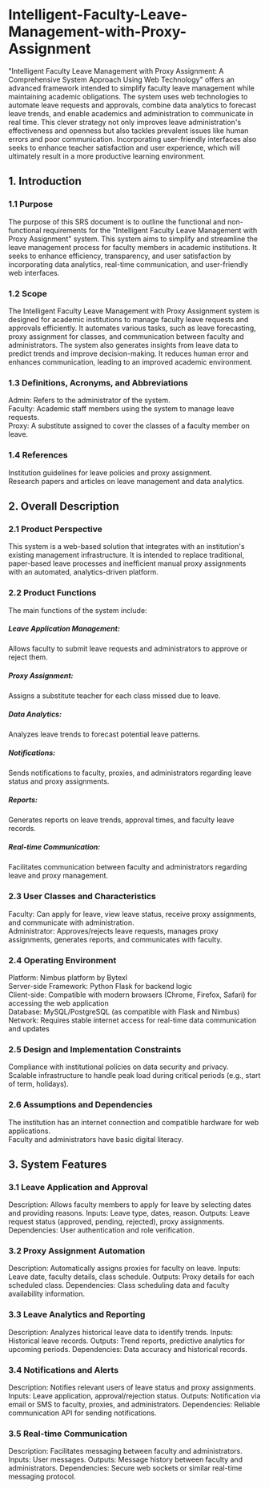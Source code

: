 # Intelligent-Faculty-Leave-Management-with-Proxy-Assignment


"Intelligent Faculty Leave Management with Proxy Assignment: A Comprehensive System Approach Using Web Technology" offers an advanced framework intended to simplify faculty leave management while maintaining academic obligations. The system uses web technologies to automate leave requests and approvals, combine data analytics to forecast leave trends, and enable academics and administration to communicate in real time. This clever strategy not only improves leave administration's effectiveness and openness but also tackles prevalent issues like human errors and poor communication. Incorporating user-friendly interfaces also seeks to enhance teacher satisfaction and user experience, which will ultimately result in a more productive learning environment.

## 1. Introduction
### 1.1 Purpose
The purpose of this SRS document is to outline the functional and non-functional requirements for the "Intelligent Faculty Leave Management with Proxy Assignment" system. This system aims to simplify and streamline the leave management process for faculty members in academic institutions. It seeks to enhance efficiency, transparency, and user satisfaction by incorporating data analytics, real-time communication, and user-friendly web interfaces.

### 1.2 Scope
The Intelligent Faculty Leave Management with Proxy Assignment system is designed for academic institutions to manage faculty leave requests and approvals efficiently. It automates various tasks, such as leave forecasting, proxy assignment for classes, and communication between faculty and administrators. The system also generates insights from leave data to predict trends and improve decision-making. It reduces human error and enhances communication, leading to an improved academic environment.

### 1.3 Definitions, Acronyms, and Abbreviations
Admin: Refers to the administrator of the system.<br />
Faculty: Academic staff members using the system to manage leave requests.<br />
Proxy: A substitute assigned to cover the classes of a faculty member on leave.
### 1.4 References
Institution guidelines for leave policies and proxy assignment.<br />
Research papers and articles on leave management and data analytics.

## 2. Overall Description
### 2.1 Product Perspective
This system is a web-based solution that integrates with an institution's existing management infrastructure. It is intended to replace traditional, paper-based leave processes and inefficient manual proxy assignments with an automated, analytics-driven platform.

### 2.2 Product Functions
The main functions of the system include:

##### Leave Application Management: 
Allows faculty to submit leave requests and administrators to approve or reject them.
##### Proxy Assignment: 
Assigns a substitute teacher for each class missed due to leave.
##### Data Analytics: 
Analyzes leave trends to forecast potential leave patterns.
##### Notifications: 
Sends notifications to faculty, proxies, and administrators regarding leave status and proxy assignments.
##### Reports: 
Generates reports on leave trends, approval times, and faculty leave records.
##### Real-time Communication: 
Facilitates communication between faculty and administrators regarding leave and proxy management.
### 2.3 User Classes and Characteristics
Faculty: Can apply for leave, view leave status, receive proxy assignments, and communicate with administration.<br />
Administrator: Approves/rejects leave requests, manages proxy assignments, generates reports, and communicates with faculty.
### 2.4 Operating Environment
Platform: Nimbus platform by Bytexl<br />
Server-side Framework: Python Flask for backend logic<br />
Client-side: Compatible with modern browsers (Chrome, Firefox, Safari) for accessing the web application<br />
Database: MySQL/PostgreSQL (as compatible with Flask and Nimbus)<br />
Network: Requires stable internet access for real-time data communication and updates<br />
### 2.5 Design and Implementation Constraints
Compliance with institutional policies on data security and privacy.<br />
Scalable infrastructure to handle peak load during critical periods (e.g., start of term, holidays).
### 2.6 Assumptions and Dependencies
The institution has an internet connection and compatible hardware for web applications.<br />
Faculty and administrators have basic digital literacy.


## 3. System Features
### 3.1 Leave Application and Approval
Description: Allows faculty members to apply for leave by selecting dates and providing reasons.
Inputs: Leave type, dates, reason.
Outputs: Leave request status (approved, pending, rejected), proxy assignments.
Dependencies: User authentication and role verification.
### 3.2 Proxy Assignment Automation
Description: Automatically assigns proxies for faculty on leave.
Inputs: Leave date, faculty details, class schedule.
Outputs: Proxy details for each scheduled class.
Dependencies: Class scheduling data and faculty availability information.
### 3.3 Leave Analytics and Reporting
Description: Analyzes historical leave data to identify trends.
Inputs: Historical leave records.
Outputs: Trend reports, predictive analytics for upcoming periods.
Dependencies: Data accuracy and historical records.
### 3.4 Notifications and Alerts
Description: Notifies relevant users of leave status and proxy assignments.
Inputs: Leave application, approval/rejection status.
Outputs: Notification via email or SMS to faculty, proxies, and administrators.
Dependencies: Reliable communication API for sending notifications.
### 3.5 Real-time Communication
Description: Facilitates messaging between faculty and administrators.
Inputs: User messages.
Outputs: Message history between faculty and administrators.
Dependencies: Secure web sockets or similar real-time messaging protocol.

